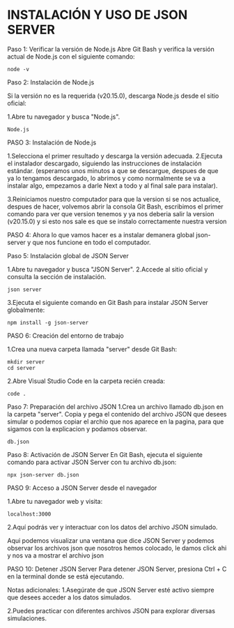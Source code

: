 # INSTALACIÓN Y USO DE JSON SERVER

Paso 1: Verificar la versión de Node.js
Abre Git Bash y verifica la versión actual de Node.js con el siguiente comando: 

```
node -v
```

Paso 2: Instalación de Node.js

Si la versión no es la requerida (v20.15.0), descarga Node.js desde el sitio oficial:

1.Abre tu navegador y busca "Node.js".

```
Node.js
```

PASO 3: Instalación de Node.js

1.Selecciona el primer resultado y descarga la versión adecuada.
2.Ejecuta el instalador descargado, siguiendo las instrucciones de instalación estándar. (esperamos unos minutos a que se descargue, despues de que ya lo tengamos descargado, lo abrimos y como normalmente se va a instalar algo, empezamos a darle Next a todo y al final sale para instalar).

3.Reiniciamos nuestro computador para que la version si se nos actualice, despues de hacer, volvemos abrir la consola Git Bash, escribimos el primer comando para ver que version tenemos y ya nos deberia salir la version (v20.15.0) y si esto nos sale es que se instalo correctamente nuestra version

PASO 4: Ahora lo que vamos hacer es a instalar demanera global json-server y que nos funcione en todo el computador.

Paso 5: Instalación global de JSON Server

1.Abre tu navegador y busca "JSON Server".
2.Accede al sitio oficial y consulta la sección de instalación.

```
json server
```

3.Ejecuta el siguiente comando en Git Bash para instalar JSON Server globalmente:

```
npm install -g json-server
```

PASO 6: Creación del entorno de trabajo

1.Crea una nueva carpeta llamada "server" desde Git Bash:

```
mkdir server
cd server
```

2.Abre Visual Studio Code en la carpeta recién creada:

```
code .
```

Paso 7: Preparación del archivo JSON
1.Crea un archivo llamado db.json en la carpeta "server".
Copia y pega el contenido del archivo JSON que desees simular o podemos copiar el archio que nos aparece en la pagina, para que sigamos con la explicacion y podamos observar.

```
db.json 
```

Paso 8: Activación de JSON Server
En Git Bash, ejecuta el siguiente comando para activar JSON Server con tu archivo db.json:

```
npx json-server db.json
```

PASO 9: Acceso a JSON Server desde el navegador

1.Abre tu navegador web y visita:

```
localhost:3000
```

2.Aquí podrás ver y interactuar con los datos del archivo JSON simulado.

Aqui podemos visualizar una ventana que dice JSON Server y podemos observar los archivos json que nosotros hemos colocado, le damos click ahi y nos va a mostrar el archivo json

PASO 10: Detener JSON Server
Para detener JSON Server, presiona Ctrl + C en la terminal donde se está ejecutando.

Notas adicionales:
1.Asegúrate de que JSON Server esté activo siempre que desees acceder a los datos simulados.

2.Puedes practicar con diferentes archivos JSON para explorar diversas simulaciones.